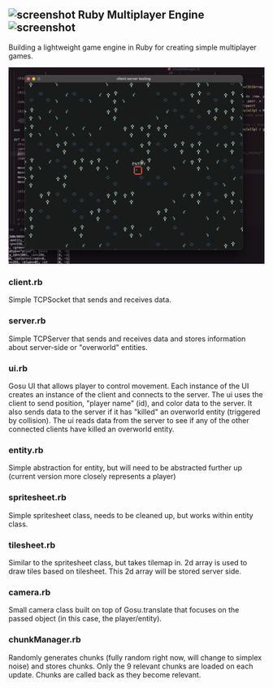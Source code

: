 ## <img src="other/ruby.ico" alt="screenshot" width="16"/> Ruby Multiplayer Engine <img src="other/ruby.ico" alt="screenshot" width="16"/>

Building a lightweight game engine in Ruby for creating simple multiplayer games.

<img src="other/screenshot_2-11.png" alt="screenshot" width="600"/>

### client.rb
Simple TCPSocket that sends and receives data.
### server.rb
Simple TCPServer that sends and receives data and stores information about server-side or "overworld" entities.
### ui.rb
Gosu UI that allows player to control movement. Each instance of the UI creates an instance of the client and connects to the server. The ui uses the client to send position, "player name" (id), and color data to the server. It also sends data to the server if it has "killed" an overworld entity (triggered by collision). The ui reads data from the server to see if any of the other connected clients have killed an overworld entity.
### entity.rb
Simple abstraction for entity, but will need to be abstracted further up (current version more closely represents a player)
### spritesheet.rb
Simple spritesheet class, needs to be cleaned up, but works within entity class.
### tilesheet.rb
Similar to the spritesheet class, but takes tilemap in. 2d array is used to draw tiles based on tilesheet. This 2d array will be stored server side.
### camera.rb
Small camera class built on top of Gosu.translate that focuses on the passed object (in this case, the player/entity).
### chunkManager.rb
Randomly generates chunks (fully random right now, will change to simplex noise) and stores chunks. Only the 9 relevant chunks are loaded on each update. Chunks are called back as they become relevant.
